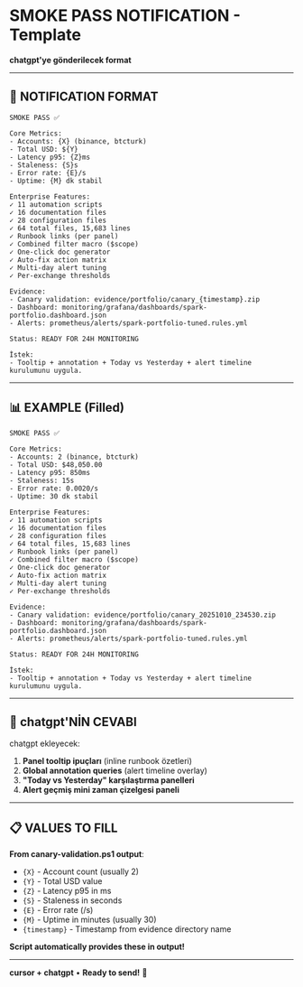 # SMOKE PASS NOTIFICATION - Template

**chatgpt'ye gönderilecek format**

---

## 📧 NOTIFICATION FORMAT

```
SMOKE PASS ✅

Core Metrics:
- Accounts: {X} (binance, btcturk)
- Total USD: ${Y}
- Latency p95: {Z}ms
- Staleness: {S}s
- Error rate: {E}/s
- Uptime: {M} dk stabil

Enterprise Features:
✓ 11 automation scripts
✓ 16 documentation files
✓ 28 configuration files
✓ 64 total files, 15,683 lines
✓ Runbook links (per panel)
✓ Combined filter macro ($scope)
✓ One-click doc generator
✓ Auto-fix action matrix
✓ Multi-day alert tuning
✓ Per-exchange thresholds

Evidence:
- Canary validation: evidence/portfolio/canary_{timestamp}.zip
- Dashboard: monitoring/grafana/dashboards/spark-portfolio.dashboard.json
- Alerts: prometheus/alerts/spark-portfolio-tuned.rules.yml

Status: READY FOR 24H MONITORING

İstek:
- Tooltip + annotation + Today vs Yesterday + alert timeline kurulumunu uygula.
```

---

## 📊 EXAMPLE (Filled)

```
SMOKE PASS ✅

Core Metrics:
- Accounts: 2 (binance, btcturk)
- Total USD: $48,050.00
- Latency p95: 850ms
- Staleness: 15s
- Error rate: 0.0020/s
- Uptime: 30 dk stabil

Enterprise Features:
✓ 11 automation scripts
✓ 16 documentation files
✓ 28 configuration files
✓ 64 total files, 15,683 lines
✓ Runbook links (per panel)
✓ Combined filter macro ($scope)
✓ One-click doc generator
✓ Auto-fix action matrix
✓ Multi-day alert tuning
✓ Per-exchange thresholds

Evidence:
- Canary validation: evidence/portfolio/canary_20251010_234530.zip
- Dashboard: monitoring/grafana/dashboards/spark-portfolio.dashboard.json
- Alerts: prometheus/alerts/spark-portfolio-tuned.rules.yml

Status: READY FOR 24H MONITORING

İstek:
- Tooltip + annotation + Today vs Yesterday + alert timeline kurulumunu uygula.
```

---

## 🎯 chatgpt'NİN CEVABI

chatgpt ekleyecek:
1. **Panel tooltip ipuçları** (inline runbook özetleri)
2. **Global annotation queries** (alert timeline overlay)
3. **"Today vs Yesterday" karşılaştırma panelleri**
4. **Alert geçmiş mini zaman çizelgesi paneli**

---

## 📋 VALUES TO FILL

**From canary-validation.ps1 output**:
- `{X}` - Account count (usually 2)
- `{Y}` - Total USD value
- `{Z}` - Latency p95 in ms
- `{S}` - Staleness in seconds
- `{E}` - Error rate (/s)
- `{M}` - Uptime in minutes (usually 30)
- `{timestamp}` - Timestamp from evidence directory name

**Script automatically provides these in output!**

---

**cursor + chatgpt** • **Ready to send!** 📧

